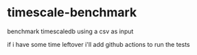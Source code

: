 # timescale-benchmark

benchmark timescaledb using a csv as input

if i have some time leftover i'll add github actions to run the tests
